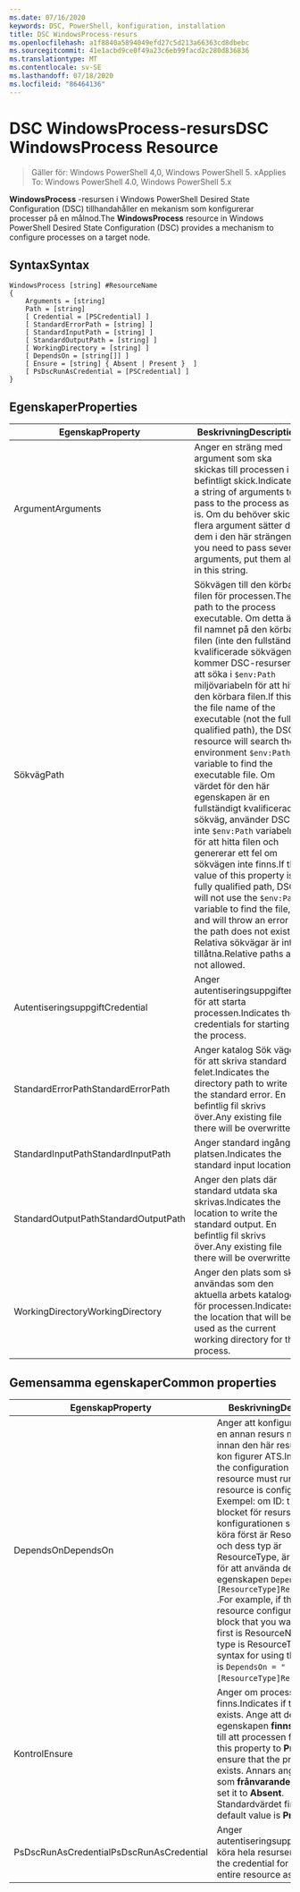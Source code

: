 ```yaml
---
ms.date: 07/16/2020
keywords: DSC, PowerShell, konfiguration, installation
title: DSC WindowsProcess-resurs
ms.openlocfilehash: a1f8840a5894049efd27c5d213a66363cd8dbebc
ms.sourcegitcommit: 41e1acbd9ce0f49a23c6eb99facd2c280d836836
ms.translationtype: MT
ms.contentlocale: sv-SE
ms.lasthandoff: 07/18/2020
ms.locfileid: "86464136"
---
```

# <a name="dsc-windowsprocess-resource"></a><span data-ttu-id="7860f-103">DSC WindowsProcess-resurs</span><span class="sxs-lookup"><span data-stu-id="7860f-103">DSC WindowsProcess Resource</span></span>

> <span data-ttu-id="7860f-104">Gäller för: Windows PowerShell 4,0, Windows PowerShell 5. x</span><span class="sxs-lookup"><span data-stu-id="7860f-104">Applies To: Windows PowerShell 4.0, Windows PowerShell 5.x</span></span>

<span data-ttu-id="7860f-105">**WindowsProcess** -resursen i Windows PowerShell Desired State Configuration (DSC) tillhandahåller en mekanism som konfigurerar processer på en målnod.</span><span class="sxs-lookup"><span data-stu-id="7860f-105">The **WindowsProcess** resource in Windows PowerShell Desired State Configuration (DSC) provides a mechanism to configure processes on a target node.</span></span>

## <a name="syntax"></a><span data-ttu-id="7860f-106">Syntax</span><span class="sxs-lookup"><span data-stu-id="7860f-106">Syntax</span></span>

```Syntax
WindowsProcess [string] #ResourceName
{
    Arguments = [string]
    Path = [string]
    [ Credential = [PSCredential] ]
    [ StandardErrorPath = [string] ]
    [ StandardInputPath = [string] ]
    [ StandardOutputPath = [string] ]
    [ WorkingDirectory = [string] ]
    [ DependsOn = [string[]] ]
    [ Ensure = [string] { Absent | Present }  ]
    [ PsDscRunAsCredential = [PSCredential] ]
}
```

## <a name="properties"></a><span data-ttu-id="7860f-107">Egenskaper</span><span class="sxs-lookup"><span data-stu-id="7860f-107">Properties</span></span>

|<span data-ttu-id="7860f-108">Egenskap</span><span class="sxs-lookup"><span data-stu-id="7860f-108">Property</span></span> |<span data-ttu-id="7860f-109">Beskrivning</span><span class="sxs-lookup"><span data-stu-id="7860f-109">Description</span></span> |
|---|---|
|<span data-ttu-id="7860f-110">Argument</span><span class="sxs-lookup"><span data-stu-id="7860f-110">Arguments</span></span> |<span data-ttu-id="7860f-111">Anger en sträng med argument som ska skickas till processen i befintligt skick.</span><span class="sxs-lookup"><span data-stu-id="7860f-111">Indicates a string of arguments to pass to the process as-is.</span></span> <span data-ttu-id="7860f-112">Om du behöver skicka flera argument sätter du dem i den här strängen.</span><span class="sxs-lookup"><span data-stu-id="7860f-112">If you need to pass several arguments, put them all in this string.</span></span> |
|<span data-ttu-id="7860f-113">Sökväg</span><span class="sxs-lookup"><span data-stu-id="7860f-113">Path</span></span> |<span data-ttu-id="7860f-114">Sökvägen till den körbara filen för processen.</span><span class="sxs-lookup"><span data-stu-id="7860f-114">The path to the process executable.</span></span> <span data-ttu-id="7860f-115">Om detta är fil namnet på den körbara filen (inte den fullständigt kvalificerade sökvägen) kommer DSC-resursen att söka i `$env:Path` miljövariabeln för att hitta den körbara filen.</span><span class="sxs-lookup"><span data-stu-id="7860f-115">If this the file name of the executable (not the fully qualified path), the DSC resource will search the environment `$env:Path` variable to find the executable file.</span></span> <span data-ttu-id="7860f-116">Om värdet för den här egenskapen är en fullständigt kvalificerad sökväg, använder DSC inte `$env:Path` variabeln för att hitta filen och genererar ett fel om sökvägen inte finns.</span><span class="sxs-lookup"><span data-stu-id="7860f-116">If the value of this property is a fully qualified path, DSC will not use the `$env:Path` variable to find the file, and will throw an error if the path does not exist.</span></span> <span data-ttu-id="7860f-117">Relativa sökvägar är inte tillåtna.</span><span class="sxs-lookup"><span data-stu-id="7860f-117">Relative paths are not allowed.</span></span> |
|<span data-ttu-id="7860f-118">Autentiseringsuppgift</span><span class="sxs-lookup"><span data-stu-id="7860f-118">Credential</span></span> |<span data-ttu-id="7860f-119">Anger autentiseringsuppgifterna för att starta processen.</span><span class="sxs-lookup"><span data-stu-id="7860f-119">Indicates the credentials for starting the process.</span></span> |
|<span data-ttu-id="7860f-120">StandardErrorPath</span><span class="sxs-lookup"><span data-stu-id="7860f-120">StandardErrorPath</span></span> |<span data-ttu-id="7860f-121">Anger katalog Sök vägen för att skriva standard felet.</span><span class="sxs-lookup"><span data-stu-id="7860f-121">Indicates the directory path to write the standard error.</span></span> <span data-ttu-id="7860f-122">En befintlig fil skrivs över.</span><span class="sxs-lookup"><span data-stu-id="7860f-122">Any existing file there will be overwritten.</span></span> |
|<span data-ttu-id="7860f-123">StandardInputPath</span><span class="sxs-lookup"><span data-stu-id="7860f-123">StandardInputPath</span></span> |<span data-ttu-id="7860f-124">Anger standard ingångs platsen.</span><span class="sxs-lookup"><span data-stu-id="7860f-124">Indicates the standard input location.</span></span> |
|<span data-ttu-id="7860f-125">StandardOutputPath</span><span class="sxs-lookup"><span data-stu-id="7860f-125">StandardOutputPath</span></span> |<span data-ttu-id="7860f-126">Anger den plats där standard utdata ska skrivas.</span><span class="sxs-lookup"><span data-stu-id="7860f-126">Indicates the location to write the standard output.</span></span> <span data-ttu-id="7860f-127">En befintlig fil skrivs över.</span><span class="sxs-lookup"><span data-stu-id="7860f-127">Any existing file there will be overwritten.</span></span> |
|<span data-ttu-id="7860f-128">WorkingDirectory</span><span class="sxs-lookup"><span data-stu-id="7860f-128">WorkingDirectory</span></span> |<span data-ttu-id="7860f-129">Anger den plats som ska användas som den aktuella arbets katalogen för processen.</span><span class="sxs-lookup"><span data-stu-id="7860f-129">Indicates the location that will be used as the current working directory for the process.</span></span> |

## <a name="common-properties"></a><span data-ttu-id="7860f-130">Gemensamma egenskaper</span><span class="sxs-lookup"><span data-stu-id="7860f-130">Common properties</span></span>

|<span data-ttu-id="7860f-131">Egenskap</span><span class="sxs-lookup"><span data-stu-id="7860f-131">Property</span></span> |<span data-ttu-id="7860f-132">Beskrivning</span><span class="sxs-lookup"><span data-stu-id="7860f-132">Description</span></span> |
|---|---|
|<span data-ttu-id="7860f-133">DependsOn</span><span class="sxs-lookup"><span data-stu-id="7860f-133">DependsOn</span></span> |<span data-ttu-id="7860f-134">Anger att konfigurationen av en annan resurs måste köras innan den här resursen har kon figurer ATS.</span><span class="sxs-lookup"><span data-stu-id="7860f-134">Indicates that the configuration of another resource must run before this resource is configured.</span></span> <span data-ttu-id="7860f-135">Exempel: om ID: t för skript blocket för resurs konfigurationen som du vill köra först är ResourceName och dess typ är ResourceType, är syntaxen för att använda den här egenskapen `DependsOn = "[ResourceType]ResourceName"` .</span><span class="sxs-lookup"><span data-stu-id="7860f-135">For example, if the ID of the resource configuration script block that you want to run first is ResourceName and its type is ResourceType, the syntax for using this property is `DependsOn = "[ResourceType]ResourceName"`.</span></span> |
|<span data-ttu-id="7860f-136">Kontrol</span><span class="sxs-lookup"><span data-stu-id="7860f-136">Ensure</span></span> |<span data-ttu-id="7860f-137">Anger om processen finns.</span><span class="sxs-lookup"><span data-stu-id="7860f-137">Indicates if the process exists.</span></span> <span data-ttu-id="7860f-138">Ange att den här egenskapen **finns** för att se till att processen finns.</span><span class="sxs-lookup"><span data-stu-id="7860f-138">Set this property to **Present** to ensure that the process exists.</span></span> <span data-ttu-id="7860f-139">Annars anger du det som **frånvarande**.</span><span class="sxs-lookup"><span data-stu-id="7860f-139">Otherwise, set it to **Absent**.</span></span> <span data-ttu-id="7860f-140">Standardvärdet finns **.**</span><span class="sxs-lookup"><span data-stu-id="7860f-140">The default value is **Present**.</span></span> |
|<span data-ttu-id="7860f-141">PsDscRunAsCredential</span><span class="sxs-lookup"><span data-stu-id="7860f-141">PsDscRunAsCredential</span></span> |<span data-ttu-id="7860f-142">Anger autentiseringsuppgifter för att köra hela resursen som.</span><span class="sxs-lookup"><span data-stu-id="7860f-142">Sets the credential for running the entire resource as.</span></span> |
